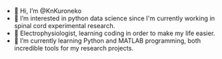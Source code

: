 - 👋 Hi, I’m @KnKuroneko
- 👀 I’m interested in python data science since I'm currently working in spinal cord experimental research.
- 💞️ Electrophysiologist, learning coding in order to make my life easier.
- 🌱 I’m currently learning Python and MATLAB programming, both incredible tools for my research projects.



<!---
KnKuroneko/KnKuroneko is a ✨ special ✨ repository because its `README.md` (this file) appears on your GitHub profile.
You can click the Preview link to take a look at your changes.
--->
